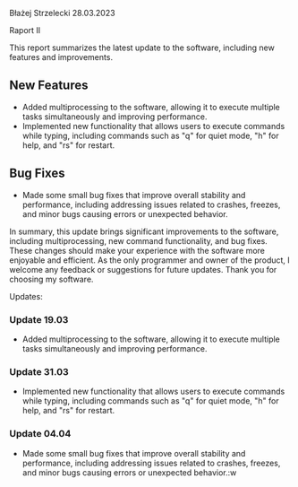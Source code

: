 Błażej Strzelecki                                                  28.03.2023

Raport II

This report summarizes the latest update to the software, including new features and improvements.

## New Features

- Added multiprocessing to the software, allowing it to execute multiple tasks simultaneously and improving performance.
- Implemented new functionality that allows users to execute commands while typing, including commands such as "q" for quiet mode, "h" for help, and "rs" for restart.

## Bug Fixes

- Made some small bug fixes that improve overall stability and performance, including addressing issues related to crashes, freezes, and minor bugs causing errors or unexpected behavior.

In summary, this update brings significant improvements to the software, including multiprocessing, new command functionality, and bug fixes. These changes should make your experience with the software more enjoyable and efficient. As the only programmer and owner of the product, I welcome any feedback or suggestions for future updates. Thank you for choosing my software.

Updates:

### Update 19.03

- Added multiprocessing to the software, allowing it to execute multiple tasks simultaneously and improving performance.

### Update 31.03

- Implemented new functionality that allows users to execute commands while typing, including commands such as "q" for quiet mode, "h" for help, and "rs" for restart.

### Update 04.04

- Made some small bug fixes that improve overall stability and performance, including addressing issues related to crashes, freezes, and minor bugs causing errors or unexpected behavior.:w
